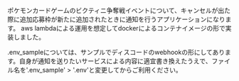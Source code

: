 ポケモンカードゲームのビクティニ争奪戦イベントについて、キャンセルが出た際に追加応募枠が新たに追加されたときに通知を行うアプリケーションになります。
aws lambdaによる運用を想定してdockerによるコンテナイメージの形で実装しました。

.env_sampleについては、サンプルでディスコードのwebhookの形にしてあります。自身が通知を送りたいサービスによる内容に適宜書き換えたうえで、ファイル名を'.env_sample' > '.env'と変更してからご利用ください。
